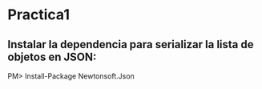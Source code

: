 # Practica1
## Instalar la dependencia para serializar la lista de objetos en JSON: 
PM> Install-Package Newtonsoft.Json
